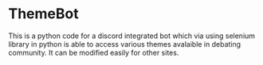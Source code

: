 # ThemeBot
This is a python code for a discord integrated bot which via using selenium library in python is able to access various themes avalaible in debating community. It can be modified easily for other sites.
